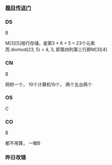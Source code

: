 ### [题目传送门](https://mp.weixin.qq.com/s/_9klHHFISKNnANfymBqjGA)

### DS  
B

M[3][5]按行存储，是第3 * 6 + 5 = 23个元素  
而 divmod(23, 5) = 4, 3, 即第四列第三行即M[3][4]


### CN  
B

网桥一个， 10个计算机10个， 两个五台两个
### OS  
C


### CO  
B


都不用算， 一眼B
### 昨日改错  